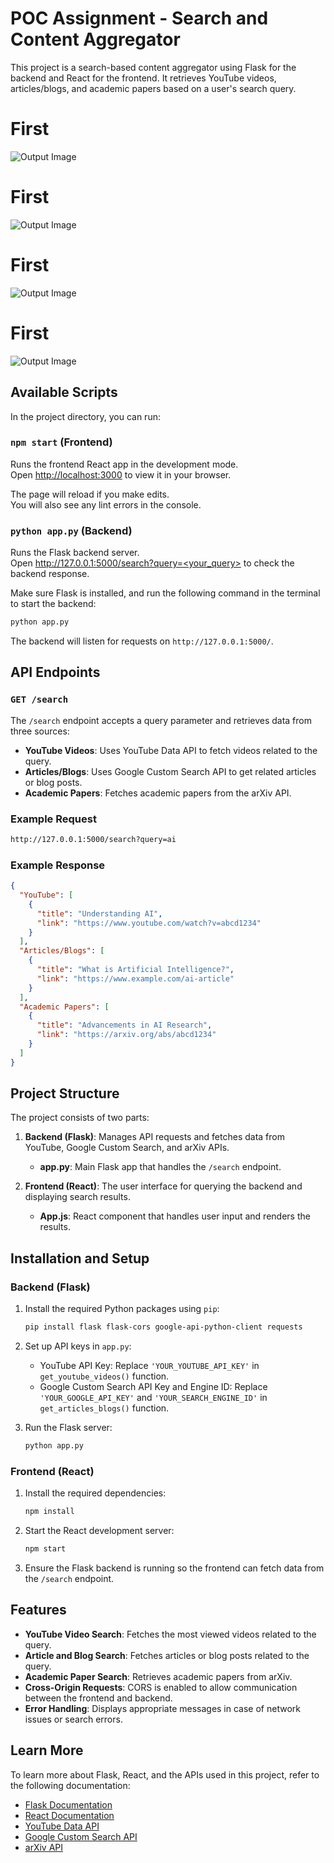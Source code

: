 # POC Assignment - Search and Content Aggregator

This project is a search-based content aggregator using Flask for the backend and React for the frontend. It retrieves YouTube videos, articles/blogs, and academic papers based on a user's search query.

# First
![Output Image](https://github.com/Chetanahazare/SearchEasy/blob/main/public/images/Screenshot%202024-09-27%20134211.png?raw=true)

# First

![Output Image](https://github.com/Chetanahazare/SearchEasy/blob/main/public/images/Screenshot%202024-09-27%20134211.png?raw=true)

# First
![Output Image](https://github.com/Chetanahazare/SearchEasy/blob/main/public/images/Screenshot%202024-09-27%20134211.png?raw=true)

# First

![Output Image](https://github.com/Chetanahazare/SearchEasy/blob/main/public/images/Screenshot%202024-09-27%20134211.png?raw=true)


## Available Scripts

In the project directory, you can run:

### `npm start` (Frontend)

Runs the frontend React app in the development mode.  
Open [http://localhost:3000](http://localhost:3000) to view it in your browser.  

The page will reload if you make edits.  
You will also see any lint errors in the console.

### `python app.py` (Backend)

Runs the Flask backend server.  
Open [http://127.0.0.1:5000/search?query=<your_query>](http://127.0.0.1:5000/search?query=example) to check the backend response.

Make sure Flask is installed, and run the following command in the terminal to start the backend:

```bash
python app.py
```

The backend will listen for requests on `http://127.0.0.1:5000/`.

## API Endpoints

### `GET /search`

The `/search` endpoint accepts a query parameter and retrieves data from three sources:
- **YouTube Videos**: Uses YouTube Data API to fetch videos related to the query.
- **Articles/Blogs**: Uses Google Custom Search API to get related articles or blog posts.
- **Academic Papers**: Fetches academic papers from the arXiv API.

### Example Request

```bash
http://127.0.0.1:5000/search?query=ai
```

### Example Response

```json
{
  "YouTube": [
    {
      "title": "Understanding AI",
      "link": "https://www.youtube.com/watch?v=abcd1234"
    }
  ],
  "Articles/Blogs": [
    {
      "title": "What is Artificial Intelligence?",
      "link": "https://www.example.com/ai-article"
    }
  ],
  "Academic Papers": [
    {
      "title": "Advancements in AI Research",
      "link": "https://arxiv.org/abs/abcd1234"
    }
  ]
}
```

## Project Structure

The project consists of two parts:

1. **Backend (Flask)**: Manages API requests and fetches data from YouTube, Google Custom Search, and arXiv APIs.
   - **app.py**: Main Flask app that handles the `/search` endpoint.

2. **Frontend (React)**: The user interface for querying the backend and displaying search results.
   - **App.js**: React component that handles user input and renders the results.

## Installation and Setup

### Backend (Flask)

1. Install the required Python packages using `pip`:
   
   ```bash
   pip install flask flask-cors google-api-python-client requests
   ```

2. Set up API keys in `app.py`:
   - YouTube API Key: Replace `'YOUR_YOUTUBE_API_KEY'` in `get_youtube_videos()` function.
   - Google Custom Search API Key and Engine ID: Replace `'YOUR_GOOGLE_API_KEY'` and `'YOUR_SEARCH_ENGINE_ID'` in `get_articles_blogs()` function.

3. Run the Flask server:

   ```bash
   python app.py
   ```

### Frontend (React)

1. Install the required dependencies:

   ```bash
   npm install
   ```

2. Start the React development server:

   ```bash
   npm start
   ```

3. Ensure the Flask backend is running so the frontend can fetch data from the `/search` endpoint.

## Features

- **YouTube Video Search**: Fetches the most viewed videos related to the query.
- **Article and Blog Search**: Fetches articles or blog posts related to the query.
- **Academic Paper Search**: Retrieves academic papers from arXiv.
- **Cross-Origin Requests**: CORS is enabled to allow communication between the frontend and backend.
- **Error Handling**: Displays appropriate messages in case of network issues or search errors.

## Learn More

To learn more about Flask, React, and the APIs used in this project, refer to the following documentation:

- [Flask Documentation](https://flask.palletsprojects.com/en/latest/)
- [React Documentation](https://reactjs.org/)
- [YouTube Data API](https://developers.google.com/youtube/v3)
- [Google Custom Search API](https://developers.google.com/custom-search/v1/overview)
- [arXiv API](https://arxiv.org/help/api)
